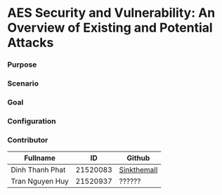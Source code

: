 # AES Security and Vulnerability: An Overview of Existing and Potential Attacks
### Purpose


### Scenario

### Goal

### Configuration

### Contributor

| Fullname | ID | Github |
| --- | --- | --- |
| Dinh Thanh Phat | 21520083 | [Sinkthemall](https://github.com/sinkthemall) |
| Tran Nguyen Huy | 21520937 | ?????? |
